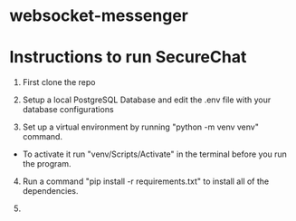 # websocket-messenger

# Instructions to run SecureChat

1. First clone the repo

2. Setup a local PostgreSQL Database and edit the .env file with your database configurations

3. Set up a virtual environment by running "python -m venv venv" command.
  - To activate it run "venv/Scripts/Activate" in the terminal before you run the program.

4. Run a command "pip install -r requirements.txt" to install all of the dependencies.

5. 

